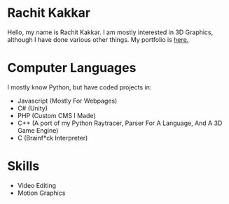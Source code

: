 # Rachit Kakkar
Hello, my name is Rachit Kakkar. I am mostly interested in 3D Graphics, although I have done various other things. My portfolio is [here.](https://rachitkakkar.github.io)

# Computer Languages
I mostly know Python, but have coded projects in:
- Javascript (Mostly For Webpages)
- C# (Unity)
- PHP (Custom CMS I Made)
- C++ (A port of my Python Raytracer, Parser For A Language, And A 3D Game Engine)
- C (Brainf\*ck Interpreter)

# Skills
- Video Editing
- Motion Graphics

